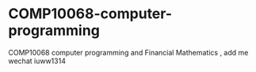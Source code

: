 # COMP10068-computer-programming
COMP10068 computer programming and Financial Mathematics , add me wechat iuww1314
